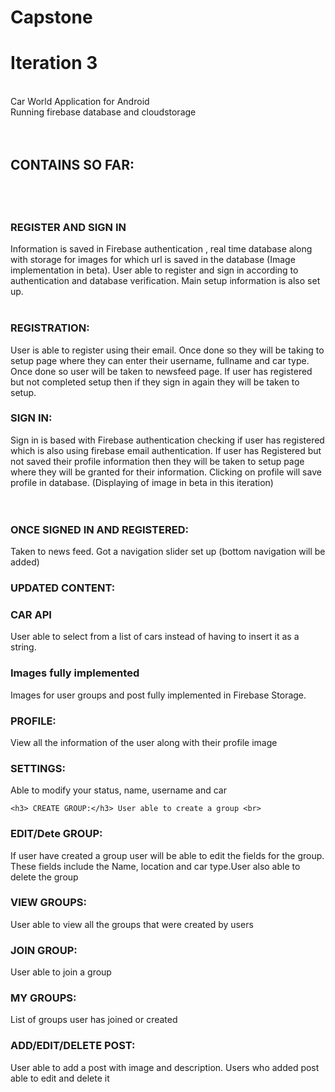 # Capstone
<h1>Iteration 3</h1> <br>
Car World Application for Android<br>
Running firebase database and cloudstorage<br><br><br>

<h2>CONTAINS SO FAR: <h2><br>
<h3>REGISTER AND SIGN IN</h3> Information is saved in Firebase authentication , real time database along with storage for images for which url is saved in the database (Image implementation in beta). User able to register and sign in according to authentication and database verification. Main setup information is also set up.<br><br>
<h3>REGISTRATION:</h3> User is able to register using their email. Once done so they will be taking to setup page where they can enter their username, fullname and car type. Once done so user will be taken to newsfeed page. If user has registered but not completed setup then if they sign in again they will be taken to setup.
<h3>SIGN IN:</h3> Sign in is based with Firebase authentication checking if user has registered which is also using firebase email authentication. If user has Registered but not saved their profile information then they will be taken to setup page where they will be granted for their information. Clicking on profile will save profile in database. (Displaying of image in beta in this iteration) <br>
<br><br>
<h3>ONCE SIGNED IN AND REGISTERED:</h3>Taken to news feed. Got a navigation slider set up (bottom navigation will be added)
  <h3>UPDATED CONTENT:</h3>

<h3> CAR API </h3> User able to select from a list of cars instead of having to insert it as a string. <br>

<h3> Images fully implemented </h3> Images for user groups and post fully implemented in Firebase Storage. <br>

  
  <h3>PROFILE:</h3> View all the information of the user along with their profile image <br>
  
    
  <h3>SETTINGS:</h3> Able to modify your status, name, username and car <br>
 
    <h3> CREATE GROUP:</h3> User able to create a group <br>
  <h3> EDIT/Dete GROUP:</h3>If user have created a group user will be able to edit the fields for the group. These fields include the   Name, location and car type.User also able to delete the group<br>
  <h3> VIEW GROUPS:</h3> User able to view all the groups that were created by users <br>
  <h3> JOIN GROUP:</h3> User able to join a group <br>
   <h3> MY GROUPS:</h3> List of groups user has joined or created<br>
   
  
   <h3>ADD/EDIT/DELETE POST:</h3>User able to add a post with image and description. Users who added post able to edit and delete it<br>
  
  
